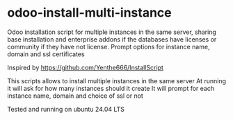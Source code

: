 # odoo-install-multi-instance
Odoo installation script for multiple instances in the same server, sharing base installation and enterprise addons if the databases have licenses or community if they have not license. Prompt options for instance name, domain and ssl certificates

Inspired by https://github.com/Yenthe666/InstallScript 

This scripts allows to install multiple instances in the same server
At running it will ask for how many instances should it create
It will prompt for each instance name, domain and choice of ssl or not

Tested and running on ubuntu 24.04 LTS

